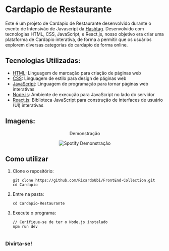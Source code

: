 # Cardapio de Restaurante

Este é um projeto de Cardapio de Restaurante desenvolvido durante o evento de Intensivão de Javascript da [Hashtag](https://www.hashtagtreinamentos.com/). Desenvolvido com tecnologias HTML, CSS, JavaScript, e React.js, nosso objetivo era criar uma  plataforma de Cardapio interativa, de forma a permitir que os usuários explorem diversas categorias do cardapio de forma online.

## Tecnologias Utilizadas:

* [HTML](https://developer.mozilla.org/pt-BR/docs/Web/HTML): Linguagem de marcação para criação de páginas web
* [CSS](https://developer.mozilla.org/pt-BR/docs/Web/CSS): Linguagem de estilo para design de páginas web
* [JavaScript](https://developer.mozilla.org/pt-BR/docs/Web/JavaScript): Linguagem de programação para tornar páginas web interativas
* [Node.js](https://nodejs.org/): Ambiente de execução para JavaScript no lado do servidor
* [React.js](https://pt-br.reactjs.org/): Biblioteca JavaScript para construção de interfaces de usuário (UI) interativas


## Imagens:

<div align="center">
  <p>Demonstração</p>
  <img src="imgs/Menu.gif" alt="Spotify Demonstração">
</div>


## Como utilizar

1. Clone o repositório:

   ```terminal
   git clone https://github.com/RicardoUbi/FrontEnd-Collection.git
   cd Cardapio

2. Entre na pasta:
    ```terminal
    cd Cardapio-Restaurante

3. Execute o programa:
    ```terminal
    // Cerifique-se de ter o Node.js instalado
    npm run dev

   
### Divirta-se!
   